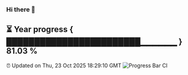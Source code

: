 ### Hi there 👋
⏳ Year progress { ████████████████████████▁▁▁▁▁▁ } 81.03 %
---
⏰ Updated on Thu, 23 Oct 2025 18:29:10 GMT
![Progress Bar CI](https://github.com/liununu/liununu/workflows/Progress%20Bar%20CI/badge.svg)
